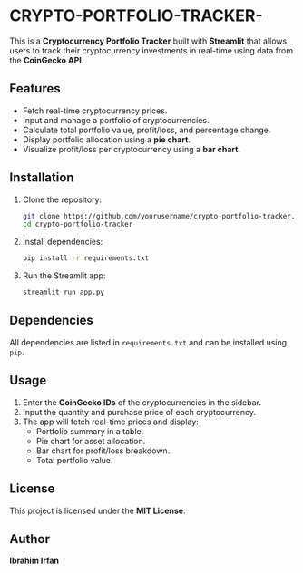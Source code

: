 # CRYPTO-PORTFOLIO-TRACKER-
This is a **Cryptocurrency Portfolio Tracker** built with **Streamlit** that allows users to track their cryptocurrency investments in real-time using data from the **CoinGecko API**.

## Features
- Fetch real-time cryptocurrency prices.
- Input and manage a portfolio of cryptocurrencies.
- Calculate total portfolio value, profit/loss, and percentage change.
- Display portfolio allocation using a **pie chart**.
- Visualize profit/loss per cryptocurrency using a **bar chart**.

## Installation

1. Clone the repository:
   ```sh
   git clone https://github.com/yourusername/crypto-portfolio-tracker.git
   cd crypto-portfolio-tracker
   ```

2. Install dependencies:
   ```sh
   pip install -r requirements.txt
   ```

3. Run the Streamlit app:
   ```sh
   streamlit run app.py
   ```

## Dependencies
All dependencies are listed in `requirements.txt` and can be installed using `pip`.

## Usage
1. Enter the **CoinGecko IDs** of the cryptocurrencies in the sidebar.
2. Input the quantity and purchase price of each cryptocurrency.
3. The app will fetch real-time prices and display:
   - Portfolio summary in a table.
   - Pie chart for asset allocation.
   - Bar chart for profit/loss breakdown.
   - Total portfolio value.

## License
This project is licensed under the **MIT License**.

## Author
**Ibrahim Irfan**
